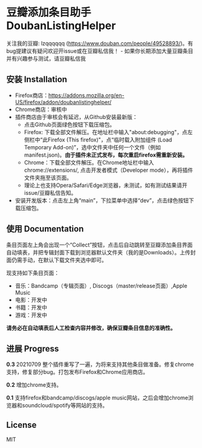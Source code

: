 # 豆瓣添加条目助手 DoubanListingHelper

关注我的豆瓣: lzqqqqqq (https://www.douban.com/people/49528893/)。有bug提建议有疑问欢迎开issue或在豆瓣私信我！
    - 如果你长期添加大量豆瓣条目并有兴趣参与测试，请豆瓣私信我


## 安装 Installation

- Firefox商店：https://addons.mozilla.org/en-US/firefox/addon/doubanlistinghelper/
- Chrome商店：审核中
- 插件商店由于审核会有延迟，从Github安装最新版：
    - 点击Github页面绿色按钮下载压缩包。
    - Firefox: 下载全部文件解压。在地址栏中输入"about:debugging"，点左侧栏中“此Firefox (This firefox)"，点“临时载入附加组件 (Load Temporary Add-on)”，选中文件夹中任何一个文件（例如manifest.json)。**由于插件未正式发布，每次重启firefox需重新安装。**
    - Chrome：下载全部文件解压。在Chrome地址栏中输入chrome://extensions/, 点击开发者模式（Developer mode），再将插件文件夹拖至该页面。
    - 理论上也支持Opera/Safari/Edge浏览器，未测试，如有测试结果请开issue/豆瓣私信告知。
- 安装开发版本：点击左上角“main”，下拉菜单中选择“dev”，点击绿色按钮下载压缩包。

## 使用 Documentation

条目页面左上角会出现一个“Collect”按钮，点击后自动跳转至豆瓣添加条目界面自动填表，并把专辑封面下载到浏览器默认文件夹（我的是Downloads）。上传封面仍需手动，在默认下载文件夹选中即可。

现支持如下条目页面：
- 音乐：Bandcamp（专辑页面）, Discogs（master/release页面）,Apple Music
- 电影：开发中
- 书籍：开发中
- 游戏：开发中

**请务必在自动填表后人工检查内容并修改，确保豆瓣条目信息的准确性。**


## 进展 Progress

**0.3** 20210709 整个插件重写了一遍，为将来支持其他条目做准备。修复chrome支持，修复部分bug。打包发布Firefox和Chrome应用商店。

**0.2** 增加chrome支持。

**0.1** 支持firefox和bandcamp/discogs/apple music网站，之后会增加chrome浏览器和soundcloud/spotify等网站的支持。

## License 

MIT 